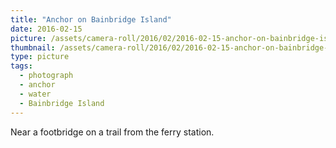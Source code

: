 ```yaml
---
title: "Anchor on Bainbridge Island"
date: 2016-02-15
picture: /assets/camera-roll/2016/02/2016-02-15-anchor-on-bainbridge-island/20160215_215320622_iOS.jpg
thumbnail: /assets/camera-roll/2016/02/2016-02-15-anchor-on-bainbridge-island/20160215_215320622_iOS-thumbnail.jpg
type: picture
tags:
  - photograph
  - anchor
  - water
  - Bainbridge Island
---
```

Near a footbridge on a trail from the ferry station.